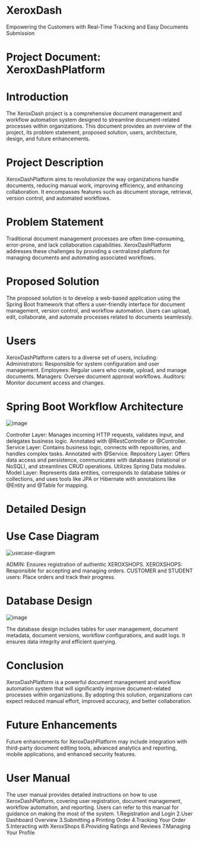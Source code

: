 # XeroxDash
Empowering the Customers with Real-Time Tracking and Easy Documents Submission

# Project Document: XeroxDashPlatform
# Introduction
The XeroxDash project is a comprehensive document management and workflow automation system designed to streamline document-related processes within organizations. This document provides an overview of the project, its problem statement, proposed solution, users, architecture, design, and future enhancements.

# Project Description
XeroxDashPlatform aims to revolutionize the way organizations handle documents, reducing manual work, improving efficiency, and enhancing collaboration. It encompasses features such as document storage, retrieval, version control, and automated workflows.

# Problem Statement
Traditional document management processes are often time-consuming, error-prone, and lack collaboration capabilities. XeroxDashPlatform addresses these challenges by providing a centralized platform for managing documents and automating associated workflows.

# Proposed Solution
The proposed solution is to develop a web-based application using the Spring Boot framework that offers a user-friendly interface for document management, version control, and workflow automation. Users can upload, edit, collaborate, and automate processes related to documents seamlessly.

# Users
XeroxDashPlatform caters to a diverse set of users, including:
Administrators: Responsible for system configuration and user management.
Employees: Regular users who create, upload, and manage documents.
Managers: Oversee document approval workflows.
Auditors: Monitor document access and changes.

# Spring Boot Workflow Architecture
![image](https://github.com/pammi1307/XeroxDashPlatform/blob/main/documents/springWorkFlow.png)

Controller Layer: Manages incoming HTTP requests, validates input, and delegates business logic. Annotated with @RestController or @Controller.
Service Layer: Contains business logic, connects with repositories, and handles complex tasks. Annotated with @Service.
Repository Layer: Offers data access and persistence, communicates with databases (relational or NoSQL), and streamlines CRUD operations. Utilizes Spring Data modules.
Model Layer: Represents data entities, corresponds to database tables or collections, and uses tools like JPA or Hibernate with annotations like @Entity and @Table for mapping.

# Detailed Design
# Use Case Diagram
![usecase-diagram](https://github.com/pammi1307/XeroxDashPlatform/blob/main/documents/usecaseDiagram.png)

ADMIN: Ensures registration of authentic XEROXSHOPS. 
XEROXSHOPS: Responsible for accepting and managing orders.
CUSTOMER and STUDENT users: Place orders and track their progress.

# Database Design
![image](https://github.com/pammi1307/XeroxDashPlatform/blob/main/documents/databaseDesign.png)

The database design includes tables for user management, document metadata, document versions, workflow configurations, and audit logs. It ensures data integrity and efficient querying.

# Conclusion
XeroxDashPlatform is a powerful document management and workflow automation system that will significantly improve document-related processes within organizations. By adopting this solution, organizations can expect reduced manual effort, improved accuracy, and better collaboration.

# Future Enhancements
Future enhancements for XeroxDashPlatform may include integration with third-party document editing tools, advanced analytics and reporting, mobile applications, and enhanced security features.

# User Manual
The user manual provides detailed instructions on how to use XeroxDashPlatform, covering user registration, document management, workflow automation, and reporting. Users can refer to this manual for guidance on making the most of the system.
1.Registration and Login
2.User Dashboard Overview
3.Submitting a Printing Order
4.Tracking Your Order
5.Interacting with XeroxShops
6.Providing Ratings and Reviews
7.Managing Your Profile
